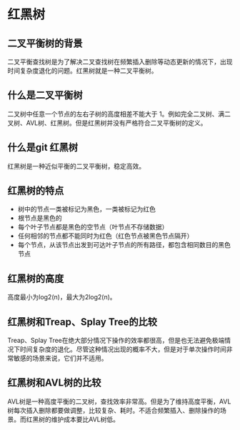 # 红黑树

## 二叉平衡树的背景
二叉平衡查找树是为了解决二叉查找树在频繁插入删除等动态更新的情况下，出现时间复杂度退化的问题。红黑树就是一种二叉平衡树。 

## 什么是二叉平衡树
二叉树中任意一个节点的左右子树的高度相差不能大于 1。例如完全二叉树、满二叉树、AVL树、红黑树。但是红黑树并没有严格符合二叉平衡树的定义。

## 什么是git 红黑树
红黑树是一种近似平衡的二叉平衡树，稳定高效。

## 红黑树的特点
- 树中的节点一类被标记为黑色，一类被标记为红色
- 根节点是黑色的
- 每个叶子节点都是黑色的空节点（叶节点不存储数据）
- 任何相邻的节点都不能同时为红色（红色节点被黑色节点隔开）
- 每个节点，从该节点出发到可达叶子节点的所有路径，都包含相同数目的黑色节点

## 红黑树的高度
高度最小为log2(n)，最大为2log2(n)。

## 红黑树和Treap、Splay Tree的比较
Treap、Splay Tree在绝大部分情况下操作的效率都很高，但是也无法避免极端情况下时间复杂度的退化。尽管这种情况出现的概率不大，但是对于单次操作时间非常敏感的场景来说，它们并不适用。

## 红黑树和AVL树的比较
AVL树是一种高度平衡的二叉树，查找效率非常高。但是为了维持高度平衡，AVL树每次插入删除都要做调整，比较复杂、耗时。不适合频繁插入、删除操作的场景。而红黑树的维护成本要比AVL树低。




